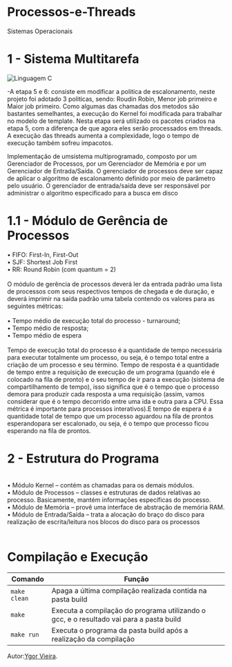 # Processos-e-Threads
Sistemas Operacionais

# 1 - Sistema Multitarefa

![Linguagem C](https://img.shields.io/badge/Linguagem-C++-green.svg)

-A etapa 5 e 6: consiste em modificar a politica de escalonamento, neste projeto foi adotado 3 politicas, sendo: Roudin Robin, Menor job primeiro e Maior job primeiro. Como algumas das chamadas dos metodos são bastantes semelhantes, a execução do Kernel foi modificada para trabalhar no modelo de template. 
Nesta etapa será utilizado os pacotes criados na etapa 5, com a diferença de que agora eles serão processados em threads. A execução das threads aumenta a complexidade, logo o tempo de execução também sofreu impacotos.

Implementação de umsistema multiprogramado, composto por um Gerenciador de Processos,
por um Gerenciador de Memória e por um Gerenciador de Entrada/Saída. O gerenciador de processos 
deve ser capaz de aplicar o algoritmo de escalonamento definido por meio de parâmetro pelo usuário. O gerenciador de 
entrada/saída deve ser responsável por administrar o algoritmo especificado para a busca em disco

# 1.1 - Módulo de Gerência de Processos

• FIFO: First-In, First-Out
<br>
• SJF: Shortest Job First
<br>
• RR: Round Robin (com quantum = 2)
<br>
<br>
O módulo de gerência de processos deverá ler da entrada padrão uma lista de processos com seus respectivos tempos de chegada e de duração, e deverá imprimir na saída padrão uma tabela contendo os  valores para as seguintes métricas:
<br> <br>
• Tempo médio de execução total do processo - turnaround;
<br>
• Tempo médio de resposta;
<br>
• Tempo médio de espera
<br> <br>
Tempo de execução total do processo é a quantidade de tempo necessária para executar totalmente um  processo, ou seja, é o tempo total entre a criação de um processo e seu término. Tempo de resposta é a  quantidade de tempo entre a requisição de execução de um programa (quando ele é colocado na fila de pronto) e o seu tempo de ir para a execução (sistema de compartilhamento de tempo), isso significa que é o tempo que o processo demora para produzir cada resposta a uma requisição (assim, vamos considerar que é o tempo decorrido entre uma ida e outra para a CPU. Essa métrica é importante para processos interativos).E tempo de espera é a quantidade total de tempo que um processo aguardou na fila de prontos esperandopara ser escalonado, ou seja, é o tempo que processo ficou esperando na fila de prontos.

# 2 - Estrutura do Programa
<br>
• Módulo Kernel – contém as chamadas para os demais módulos.
<br>
• Módulo de Processos – classes e estruturas de dados relativas ao processo. Basicamente, 
mantém informações específicas do processo.
<br>
• Módulo de Memória – provê uma interface de abstração de memória RAM.
<br>
• Módulo de Entrada/Saída – trata a alocação do braço do disco para realização de escrita/leitura 
nos blocos do disco para os processos
<br> <br>

# Compilação e Execução


| Comando                |  Função                                                                                           |                     
| -----------------------| ------------------------------------------------------------------------------------------------- |
|  `make clean`          | Apaga a última compilação realizada contida na pasta build                                        |
|  `make`                | Executa a compilação do programa utilizando o gcc, e o resultado vai para a pasta build           |
|  `make run`            | Executa o programa da pasta build após a realização da compilação                                 |

Autor:[Ygor Vieira](https://github.com/eplaie).
